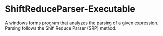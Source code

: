 # ShiftReduceParser-Executable
A windows forms program that analyzes the parsing of a given expression. Parsing follows the Shift Reduce Parser (SRP) method.
